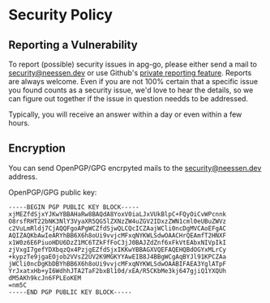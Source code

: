 <!--
SPDX-FileCopyrightText: 2021-2024 Winni Neessen <wn@neessen.dev>

SPDX-License-Identifier: CC0-1.0
-->

# Security Policy

## Reporting a Vulnerability

To report (possible) security issues in apg-go, please either send a mail to 
[security@neessen.dev](mailto:security@neessen.dev) or use Github's 
[private reporting feature](https://github.com/wneessen/apg-go/security/advisories/new).
Reports are always welcome. Even if you are not 100% certain that a specific issue you found
counts as a security issue, we'd love to hear the details, so we can figure out together if
the issue in question needds to be addressed.

Typically, you will receive an answer within a day or even within a few hours.

## Encryption
You can send OpenPGP/GPG encrpyted mails to the [security@neessen.dev](mailto:security@neessen.dev) address.

OpenPGP/GPG public key:
```
-----BEGIN PGP PUBLIC KEY BLOCK-----
xjMEZfdSjxYJKwYBBAHaRw8BAQdA8YoxV0iaLJxVUkBlpC+FQyOiCvWPcnnk
O8rsfRHT22bNK3NlY3VyaXR5QG5lZXNzZW4uZGV2IDxzZWN1cml0eUBuZWVz
c2VuLmRldj7CjAQQFgoAPgWCZfdSjwQLCQcICZAajWCli0ncDgMVCAoEFgAC
AQIZAQKbAwIeARYhBB6X6h8oUi9vvjcMFxqNYKWLSdwOAACHrQEAmfT2HNXF
x1W0z6E6PiuoHDU6DzZ1MC6TZkFfFoC3jJ0BAJZdZnf6xFkVtEAbxNIVpIkI
zjVxgI7gefYDXbqzQx4PzjgEZfdSjxIKKwYBBAGXVQEFAQEHQBdOGYxMLrCy
+kypzTe9jgaEOjob2VVsZ2UV2K9MGKYYAwEIB8J4BBgWCgAqBYJl91KPCZAa
jWCli0ncDgKbDBYhBB6X6h8oUi9vvjcMFxqNYKWLSdwOAABIFAEA3YglATpF
YrJxatxHb+yI6WdhhJTA2TaF2bxBl10d/xEA/R5CKbMe3kj647gjiQ1YXQUh
dM5AKh9kcJn6FPLEoKEM
=nm5C
-----END PGP PUBLIC KEY BLOCK-----
```
